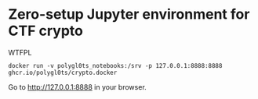 # Zero-setup Jupyter environment for CTF crypto
<a href="http://www.wtfpl.net/"><img
       src="http://www.wtfpl.net/wp-content/uploads/2012/12/wtfpl-badge-2.png"
       width="80" height="15" alt="WTFPL" /></a>

`docker run -v polygl0ts_notebooks:/srv -p 127.0.0.1:8888:8888 ghcr.io/polygl0ts/crypto.docker`

Go to http://127.0.0.1:8888 in your browser.
